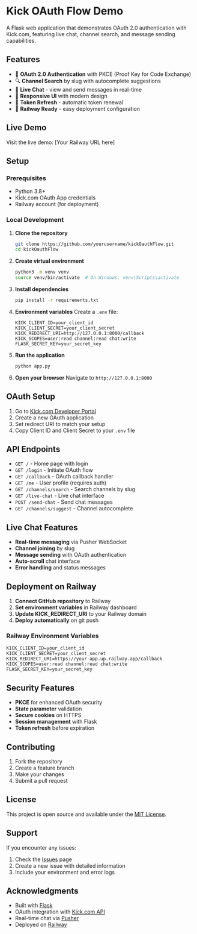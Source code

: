 # Kick OAuth Flow Demo

A Flask web application that demonstrates OAuth 2.0 authentication with Kick.com, featuring live chat, channel search, and message sending capabilities.

## Features

- 🔐 **OAuth 2.0 Authentication** with PKCE (Proof Key for Code Exchange)
- 🔍 **Channel Search** by slug with autocomplete suggestions
- 💬 **Live Chat** - view and send messages in real-time
- 📱 **Responsive UI** with modern design
- 🔄 **Token Refresh** - automatic token renewal
- 🚀 **Railway Ready** - easy deployment configuration

## Live Demo

Visit the live demo: [Your Railway URL here]

## Setup

### Prerequisites

- Python 3.8+
- Kick.com OAuth App credentials
- Railway account (for deployment)

### Local Development

1. **Clone the repository**
   ```bash
   git clone https://github.com/yourusername/kickOauthFlow.git
   cd kickOauthFlow
   ```

2. **Create virtual environment**
   ```bash
   python3 -m venv venv
   source venv/bin/activate  # On Windows: venv\Scripts\activate
   ```

3. **Install dependencies**
   ```bash
   pip install -r requirements.txt
   ```

4. **Environment variables**
   Create a `.env` file:
   ```env
   KICK_CLIENT_ID=your_client_id
   KICK_CLIENT_SECRET=your_client_secret
   KICK_REDIRECT_URI=http://127.0.0.1:8000/callback
   KICK_SCOPES=user:read channel:read chat:write
   FLASK_SECRET_KEY=your_secret_key
   ```

5. **Run the application**
   ```bash
   python app.py
   ```

6. **Open your browser**
   Navigate to `http://127.0.0.1:8000`

## OAuth Setup

1. Go to [Kick.com Developer Portal](https://dev.kick.com/)
2. Create a new OAuth application
3. Set redirect URI to match your setup
4. Copy Client ID and Client Secret to your `.env` file

## API Endpoints

- `GET /` - Home page with login
- `GET /login` - Initiate OAuth flow
- `GET /callback` - OAuth callback handler
- `GET /me` - User profile (requires auth)
- `GET /channels/search` - Search channels by slug
- `GET /live-chat` - Live chat interface
- `POST /send-chat` - Send chat messages
- `GET /channels/suggest` - Channel autocomplete

## Live Chat Features

- **Real-time messaging** via Pusher WebSocket
- **Channel joining** by slug
- **Message sending** with OAuth authentication
- **Auto-scroll** chat interface
- **Error handling** and status messages

## Deployment on Railway

1. **Connect GitHub repository** to Railway
2. **Set environment variables** in Railway dashboard
3. **Update KICK_REDIRECT_URI** to your Railway domain
4. **Deploy automatically** on git push

### Railway Environment Variables
```env
KICK_CLIENT_ID=your_client_id
KICK_CLIENT_SECRET=your_client_secret
KICK_REDIRECT_URI=https://your-app.up.railway.app/callback
KICK_SCOPES=user:read channel:read chat:write
FLASK_SECRET_KEY=your_secret_key
```

## Security Features

- **PKCE** for enhanced OAuth security
- **State parameter** validation
- **Secure cookies** on HTTPS
- **Session management** with Flask
- **Token refresh** before expiration

## Contributing

1. Fork the repository
2. Create a feature branch
3. Make your changes
4. Submit a pull request

## License

This project is open source and available under the [MIT License](LICENSE).

## Support

If you encounter any issues:
1. Check the [Issues](https://github.com/yourusername/kickOauthFlow/issues) page
2. Create a new issue with detailed information
3. Include your environment and error logs

## Acknowledgments

- Built with [Flask](https://flask.palletsprojects.com/)
- OAuth integration with [Kick.com API](https://dev.kick.com/)
- Real-time chat via [Pusher](https://pusher.com/)
- Deployed on [Railway](https://railway.app/)
